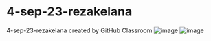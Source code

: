 # 4-sep-23-rezakelana
4-sep-23-rezakelana created by GitHub Classroom
![image](https://github.com/revou-fundamental-course/4-sep-23-rezakelana/assets/144978025/c04a82bd-7219-4e27-83f5-78e1ef7ec55f)
![image](https://github.com/revou-fundamental-course/4-sep-23-rezakelana/assets/144978025/7b4f37d1-2fa3-4fd1-91a7-b11deddc7fa1)
